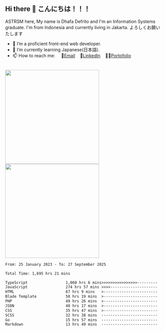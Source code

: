 ## Hi there 👋 こんにちは！！！
ASTRSM here, My name is Dhafa Defrito and I'm an Information Systems graduate. I'm from Indonesia and currently living in Jakarta. よろしくお願いたします

- 🔭 I’m a proficient front-end web developer.
- 🌱 I’m currently learning Japanese(日本語).
- 📫 How to reach me: &nbsp;&nbsp;&nbsp;&nbsp;📧[Email](ddefrito@gmail.com)&nbsp;&nbsp;&nbsp;&nbsp;💼[LinkedIn](https://www.linkedin.com/in/dhafad)&nbsp;&nbsp;&nbsp;&nbsp;👨‍🎨[Portofolio](https://ddefrito.vercel.app/)

<br>

<div align="left">
  <img src="https://media1.tenor.com/m/F96DSPtSiSgAAAAd/isekaijoucho-kamitsubaki.gif" height="300" />
	<a href="https://last.fm/user/nerumaeni"><img src="https://lastfm-recently-played.vercel.app/api?user=nerumaeni&count=5" height="300" /></a>
</div=

<!--START_SECTION:waka-->

```txt
From: 25 January 2023 - To: 27 September 2025

Total Time: 1,695 hrs 21 mins

TypeScript                 1,060 hrs 6 mins>>>>>>>>>>>>>>>>---------   62.53 %
JavaScript                 274 hrs 57 mins >>>>---------------------   16.22 %
HTML                       67 hrs 9 mins   >------------------------   03.96 %
Blade Template             58 hrs 19 mins  >------------------------   03.44 %
PHP                        49 hrs 26 mins  >------------------------   02.92 %
JSON                       40 hrs 17 mins  >------------------------   02.38 %
CSS                        35 hrs 47 mins  >------------------------   02.11 %
SCSS                       32 hrs 38 mins  -------------------------   01.93 %
Go                         15 hrs 57 mins  -------------------------   00.94 %
Markdown                   13 hrs 49 mins  -------------------------   00.82 %
```

<!--END_SECTION:waka-->
